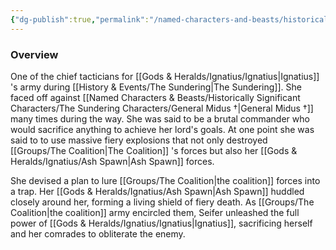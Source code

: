 ```yaml
---
{"dg-publish":true,"permalink":"/named-characters-and-beasts/historically-significant-characters/the-sundering-characters/seifer-willow/","tags":["NPC"]}
---
```



### Overview
One of the chief tacticians for [[Gods & Heralds/Ignatius/Ignatius\|Ignatius]] 's army during [[History & Events/The Sundering\|The Sundering]]. She faced off against [[Named Characters & Beasts/Historically Significant  Characters/The Sundering Characters/General Midus †\|General Midus †]] many times during the way. She was said to be a brutal commander who would sacrifice anything to achieve her lord's goals. At one point she was said to to use massive fiery explosions that not only destroyed [[Groups/The Coalition\|The Coalition]] 's forces but also her [[Gods & Heralds/Ignatius/Ash Spawn\|Ash Spawn]] forces.

She devised a plan to lure [[Groups/The Coalition\|the coalition]] forces into a trap. Her [[Gods & Heralds/Ignatius/Ash Spawn\|Ash Spawn]] huddled closely around her, forming a living shield of fiery death. As [[Groups/The Coalition\|the coalition]] army encircled them, Seifer unleashed the full power of [[Gods & Heralds/Ignatius/Ignatius\|Ignatius]], sacrificing herself and her comrades to obliterate the enemy.